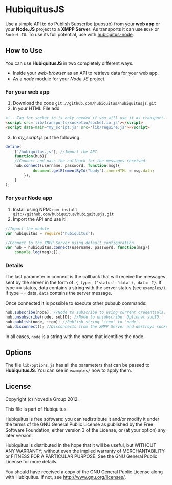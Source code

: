# HubiquitusJS
Use a simple API to do Publish Subscribe (pubsub) from your **web app** or your
**Node.JS** project to a **XMPP Server**.
As transports it can use `BOSH` or `Socket.IO`. To use its full potential, use
with [hubiquitus-node](https://github.com/hubiquitus/hubiquitus-node).


## How to Use

You can use **HubiquitusJS** in two completely different ways.

* Inside your *web-browser* as an API to retrieve data for your web app.
* As a *node* module for your *Node.JS* project.

### For your web app
1. Download the code `git://github.com/hubiquitus/hubiquitusjs.git`
2. In your HTML File add

```html
<!-- Tag for socket.io is only needed if you will use it as transport-->
<script src='lib/transports/socketio/socket.io.js'></script>
<script data-main="my_script.js" src='lib/require.js'></script>
```

3. In *my_script.js* put the following

```js
define(
    ['/hubiquitus.js'], //Import the API
    function(hub){
	//Connect and pass the callback for the messages received.
	hub.connect(username, password, function(msg){
            document.getElementById("body").innerHTML = msg.data;
        });
    }
);
```

### For your Node app
1. Install using NPM: `npm install git://github.com/hubiquitus/hubiquitusjs.git`
2. Import the API and use it!

```js
//Import the module
var hubiquitus = require('hubiquitus');

//Connect to the XMPP Server using default configuration.
var hub = hubiquitus.connect(username, password, function(msg){
	console.log(msg);});
```

### Details
The last parameter in connect is the callback that will receive the messages
sent by the server in the form of:
`{ type: ('status'|'data'), data: ?}`. If type == status, data contains
a string with the server status (see `examples/`). If type == data,
`data` contains the server message.

Once connected it is possible to execute other pubsub commands:

```js
hub.subscribe(node); //Node to subscribe to using current credentials.
hub.unsubscribe(node, subID); //Node to unsubscribe. Optional subID.
hub.publish(node, item); //Publish string 'item' to 'node'.
hub.disconnect(); //Disconnects from the XMPP Server and destroys socket.
```

In all cases, `node` is a string with the name that identifies the node.

## Options
The file `lib/options.js` has all the parameters that can be passed to 
**HubiquitusJS**. You can see in `examples/` how to apply them.

## License 
Copyright (c) Novedia Group 2012.

This file is part of Hubiquitus.

Hubiquitus is free software: you can redistribute it and/or modify
it under the terms of the GNU General Public License as published by
the Free Software Foundation, either version 3 of the License, or
(at your option) any later version.

Hubiquitus is distributed in the hope that it will be useful,
but WITHOUT ANY WARRANTY; without even the implied warranty of
MERCHANTABILITY or FITNESS FOR A PARTICULAR PURPOSE.  See the
GNU General Public License for more details.

You should have received a copy of the GNU General Public License
along with Hubiquitus.  If not, see <http://www.gnu.org/licenses/>.

